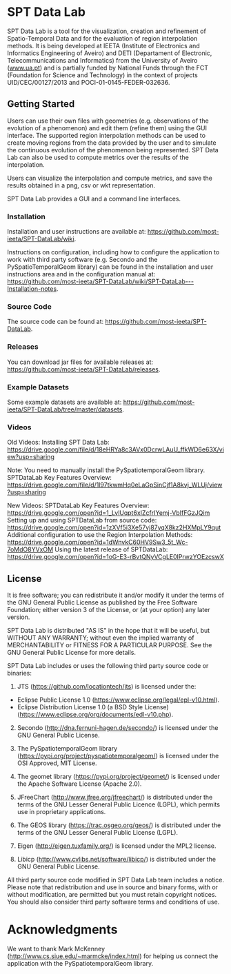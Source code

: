 # SPT Data Lab

SPT Data Lab is a tool for the visualization, creation and refinement of Spatio-Temporal Data and for the evaluation of region interpolation methods. It is being developed at IEETA (Institute of Electronics and Informatics Engineering of Aveiro) and DETI (Departament of Electronic, Telecommunications and Informatics) from the University of Aveiro (www.ua.pt) and is partially funded by National Funds through the FCT (Foundation for Science and Technology) in the context of projects UID/CEC/00127/2013 and POCI-01-0145-FEDER-032636.

## Getting Started

Users can use their own files with geometries (e.g. observations of the evolution of a phenomenon) and edit them (refine them) using the GUI interface. The supported region interpolation methods can be used to create moving regions from the data provided by the user and to simulate the continuous evolution of the phenomenon being represented. SPT Data Lab can also be used to compute metrics over the results of the interpolation.

Users can visualize the interpolation and compute metrics, and save the results obtained in a png, csv or wkt representation.

SPT Data Lab provides a GUI and a command line interfaces. 

### Installation

Installation and user instructions are available at: https://github.com/most-ieeta/SPT-DataLab/wiki.

Instructions on configuration, including how to configure the application to work with third party software (e.g. Secondo and the PySpatioTemporalGeom library) can be found in the installation and user instructions area and in the configuration manual at: https://github.com/most-ieeta/SPT-DataLab/wiki/SPT-DataLab---Installation-notes.

### Source Code

The source code can be found at: https://github.com/most-ieeta/SPT-DataLab.

### Releases

You can download jar files for available releases at: https://github.com/most-ieeta/SPT-DataLab/releases.

### Example Datasets

Some example datasets are available at: https://github.com/most-ieeta/SPT-DataLab/tree/master/datasets.

### Videos

Old Videos:
Installing SPT Data Lab: https://drive.google.com/file/d/18eHRYa8c3AVx0DcrwLAuU_ffkWD6e63X/view?usp=sharing

Note:
You need to manually install the PySpatiotemporalGeom library.
SPTDataLab Key Features Overview: https://drive.google.com/file/d/1l97tkwmHq0eLaGpSinCjf1A8kvj_WLUj/view?usp=sharing

New Videos:
SPTDataLab Key Features Overview: https://drive.google.com/open?id=1_LvlUqpt6xIZcfrIYemj-VbIfFGzJQim
Setting up and using SPTDataLab from source code: https://drive.google.com/open?id=1zXVf5i3Xe57vj87yqX8kz2HXMpLY9qut
Additional configuration to use the Region Interpolation Methods: https://drive.google.com/open?id=1dWnvkC60HV9Sw3_5t_Wc-7oMdO8YVxOM
Using the latest release of SPTDataLab: https://drive.google.com/open?id=1oG-E3-rBvtQNyVCgLE0lPrwzYOEzcswX



## License

It is free software; you can redistribute it and/or modify
it under the terms of the GNU General Public License as published by
the Free Software Foundation; either version 3 of the License, or
(at your option) any later version.

SPT Data Lab is distributed "AS IS" in the hope that it will be useful,
but WITHOUT ANY WARRANTY; without even the implied warranty of
MERCHANTABILITY or FITNESS FOR A PARTICULAR PURPOSE.  See the
GNU General Public License for more details.

SPT Data Lab includes or uses the following third party source code or binaries:

1. JTS (https://github.com/locationtech/jts) is licensed under the:

- Eclipse Public License 1.0 (https://www.eclipse.org/legal/epl-v10.html).
- Eclipse Distribution License 1.0 (a BSD Style License) (https://www.eclipse.org/org/documents/edl-v10.php).

2. Secondo (http://dna.fernuni-hagen.de/secondo/) is licensed under the GNU General Public License. 

3. The PySpatiotemporalGeom library (https://pypi.org/project/pyspatiotemporalgeom/) is licensed under the OSI Approved, MIT License.

4. The geomet library (https://pypi.org/project/geomet/) is licensed under the Apache Software License (Apache 2.0).

5. JFreeChart (http://www.jfree.org/jfreechart/) is distributed under the terms of the GNU Lesser General Public Licence (LGPL), which permits use in proprietary applications.

6. The GEOS library (https://trac.osgeo.org/geos/) is distributed under the terms of the GNU Lesser General Public License (LGPL).

7. Eigen (http://eigen.tuxfamily.org/) is licensed under the MPL2 license.

8. Libicp (http://www.cvlibs.net/software/libicp/) is distributed under the GNU General Public License.

All third party source code modified in SPT Data Lab team includes a notice. Please note that redistribution and use in source and binary forms, with or without modification, are permitted but you must retain copyright notices. You should also consider third party software terms and conditions of use.

# Acknowledgments

We want to thank Mark McKenney (http://www.cs.siue.edu/~marmcke/index.html) for helping us connect the application with the PySpatiotemporalGeom library.
